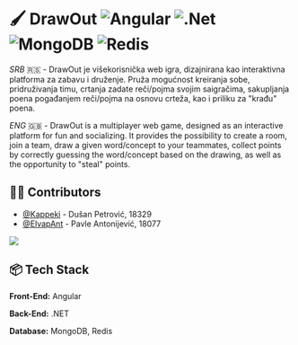
# 🖌️ DrawOut ![Angular](https://img.shields.io/badge/Angular-DD0031?style=for-the-badge&logo=angular&logoColor=white) ![.Net](https://img.shields.io/badge/.NET-5C2D91?style=for-the-badge&logo=.net&logoColor=white) ![MongoDB](https://img.shields.io/badge/MongoDB-%234ea94b.svg?style=for-the-badge&logo=mongodb&logoColor=white) ![Redis](https://img.shields.io/badge/redis-%23DD0031.svg?&style=for-the-badge&logo=redis&logoColor=white)

*SRB* 🇷🇸 - DrawOut je višekorisnička web igra, dizajnirana kao interaktivna platforma za zabavu i druženje. Pruža mogućnost kreiranja sobe, pridruživanja timu, crtanja zadate reči/pojma svojim saigračima, sakupljanja poena pogađanjem reči/pojma na osnovu crteža, kao i priliku za "krađu" poena.

*ENG* 🇬🇧 - DrawOut is a multiplayer web game, designed as an interactive platform for fun and socializing. It provides the possibility to create a room, join a team, draw a given word/concept to your teammates, collect points by correctly guessing the word/concept based on the drawing, as well as the opportunity to "steal" points.



## 👨‍💻 Contributors

- [@Kappeki](https://www.github.com/Kappeki) - Dušan Petrović, 18329
- [@ElvapAnt](https://www.github.com/ElvapAnt) - Pavle Antonijević, 18077 

<a href="https://github.com/Kappeki/DrawOut/graphs/contributors">
  <img src="https://contrib.rocks/image?repo=Kappeki/DrawOut"/>
</a>

## 📦 Tech Stack

**Front-End:** Angular

**Back-End:** .NET

**Database:** MongoDB, Redis
